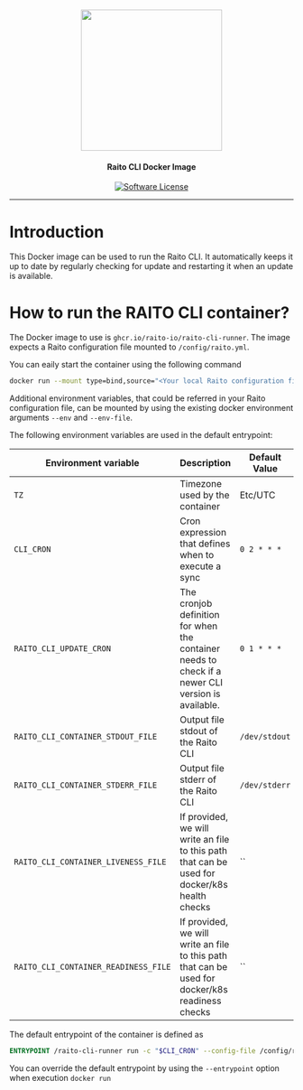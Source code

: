 <h1 align="center">
  <picture>
    <source media="(prefers-color-scheme: dark)" srcset="https://github.com/raito-io/raito-io.github.io/raw/master/assets/images/logo-vertical-dark%402x.png">
    <img height="250px" src="https://github.com/raito-io/raito-io.github.io/raw/master/assets/images/logo-vertical%402x.png">
  </picture>
</h1>

<h4 align="center">
  Raito CLI Docker Image
</h4>

<p align="center">
    <a href="/LICENSE.md" target="_blank"><img src="https://img.shields.io/badge/license-Apache%202-brightgreen.svg?label=License" alt="Software License" /></a>
</p>

<hr/>

# Introduction
This Docker image can be used to run the Raito CLI. It automatically keeps it up to date by regularly checking for update and restarting it when an update is available.

# How to run the RAITO CLI container?
The Docker image to use is `ghcr.io/raito-io/raito-cli-runner`. 
The image expects a Raito configuration file mounted to `/config/raito.yml`.

You can eaily start the container using the following command
```bash
docker run --mount type=bind,source="<Your local Raito configuration file>",target="/config/raito.yml",readonly ghcr.io/raito-io/raito-cli-runner:latest
```

Additional environment variables, that could be referred in your Raito configuration file, can be mounted by using the existing docker environment arguments `--env` and `--env-file`.

The following environment variables are used in the default entrypoint:

| Environment variable                  | Description                                                                                       | Default Value |
|---------------------------------------|---------------------------------------------------------------------------------------------------|---------------|
| `TZ`                                  | Timezone used by the container                                                                    | Etc/UTC       |
| `CLI_CRON`                            | Cron expression that defines when  to execute a sync                                              | `0 2 * * *`   |
| `RAITO_CLI_UPDATE_CRON`               | The cronjob definition for when the container needs to check if a newer CLI version is available. | `0 1 * * *`   |
| `RAITO_CLI_CONTAINER_STDOUT_FILE`     | Output file stdout of the Raito CLI                                                               | `/dev/stdout` |
| `RAITO_CLI_CONTAINER_STDERR_FILE`     | Output file stderr of the Raito CLI                                                               | `/dev/stderr` |
| `RAITO_CLI_CONTAINER_LIVENESS_FILE`   | If provided, we will write an file to this path that can be used for docker/k8s health checks     | ``            |
| `RAITO_CLI_CONTAINER_READINESS_FILE`  | If provided, we will write an file to this path that can be used for docker/k8s readiness checks  | ``            |

The default entrypoint of the container is defined as
```dockerfile
ENTRYPOINT /raito-cli-runner run -c "$CLI_CRON" --config-file /config/raito.yml --log-output
```

You can override the default entrypoint by using the `--entrypoint` option when execution `docker run`